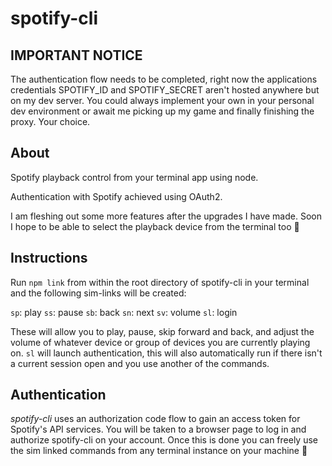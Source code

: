 # spotify-cli

## IMPORTANT NOTICE

The authentication flow needs to be completed, right now the applications credentials SPOTIFY_ID and SPOTIFY_SECRET aren't hosted anywhere but on my dev server. You could always implement your own in your personal dev environment or await me picking up my game and finally finishing the proxy. Your choice.

## About

Spotify playback control from your terminal app using node.

Authentication with Spotify achieved using OAuth2.

I am fleshing out some more features after the upgrades I have made. Soon I hope to be able to select the playback device from the terminal too 🤘

## Instructions

Run `npm link` from within the root directory of spotify-cli in your terminal and the following sim-links will be created:

`sp`: play
`ss`: pause
`sb`: back
`sn`: next
`sv`: volume
`sl`: login

These will allow you to play, pause, skip forward and back, and adjust the volume of whatever device or group of devices you are currently playing on.
`sl` will launch authentication, this will also automatically run if there isn't a current session open and you use another of the commands.

## Authentication

_spotify-cli_ uses an authorization code flow to gain an access token for Spotify's API services. You will be taken to a browser page to log in and authorize spotify-cli on your account. Once this is done you can freely use the sim linked commands from any terminal instance on your machine 🙂
